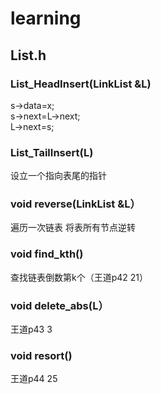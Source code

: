 # learning

## List.h

### List_HeadInsert(LinkList &L)
s->data=x;  
s->next=L->next;  
L->next=s;  

### List_TailInsert(L)
设立一个指向表尾的指针

### void reverse(LinkList &L）
遍历一次链表 将表所有节点逆转

### void find_kth()
查找链表倒数第k个（王道p42 21）

### void delete_abs(L）
王道p43 3

### void resort()
王道p44 25

